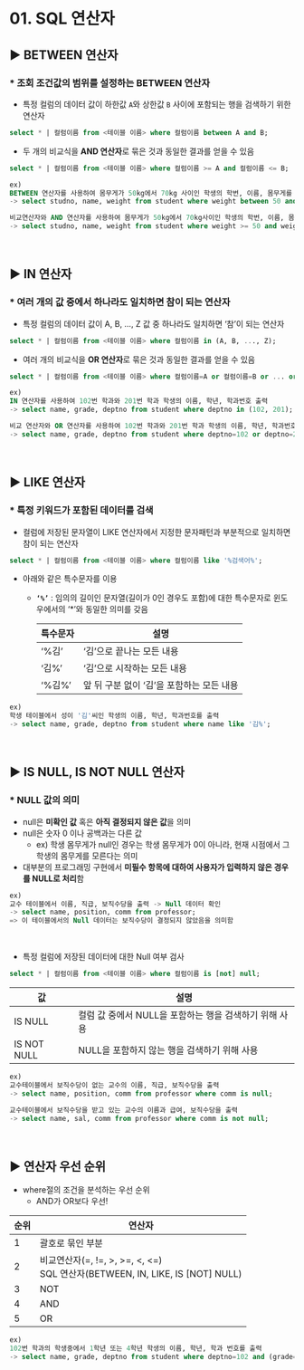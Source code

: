 # 01. SQL 연산자

## ▶︎ BETWEEN 연산자

### * 조회 조건값의 범위를 설정하는 BETWEEN 연산자

- 특정 컬럼의 데이터 값이 하한값 `A`와 상한값 `B` 사이에 포함되는 행을 검색하기 위한 연산자

```sql
select * | 컬럼이름 from <테이블 이름> where 컬럼이름 between A and B;
```

- 두 개의 비교식을 **AND 연산자**로 묶은 것과 동일한 결과를 얻을 수 있음

```sql
select * | 컬럼이름 from <테이블 이름> where 컬럼이름 >= A and 컬럼이름 <= B;
```

```sql
ex)
BETWEEN 연산자를 사용하여 몸무게가 50kg에서 70kg 사이인 학생의 학번, 이름, 몸무게를 출력
-> select studno, name, weight from student where weight between 50 and 70;

비교연산자와 AND 연산자를 사용하여 몸무게가 50kg에서 70kg사이인 학생의 학번, 이름, 몸무게를 출력
-> select studno, name, weight from student where weight >= 50 and weight <= 70;
```

<br/>

## ▶︎ IN 연산자

### * 여러 개의 값 중에서 하나라도 일치하면 참이 되는 연산자

- 특정 컬럼의 데이터 값이 A, B, …, Z 값 중 하나라도 일치하면 ‘참’이 되는 연산자

```sql
select * | 컬럼이름 from <테이블 이름> where 컬럼이름 in (A, B, ..., Z);
```

- 여러 개의 비교식을 **OR 연산자**로 묶은 것과 동일한 결과를 얻을 수 있음

```sql
select * | 컬럼이름 from <테이블 이름> where 컬럼이름=A or 컬럼이름=B or ... or 컬럼이름=Z;
```

```sql
ex)
IN 연산자를 사용하여 102번 학과와 201번 학과 학생의 이름, 학년, 학과번호 출력
-> select name, grade, deptno from student where deptno in (102, 201);

비교 연산자와 OR 연산자를 사용하여 102번 학과와 201번 학과 학생의 이름, 학년, 학과번호 출력
-> select name, grade, deptno from student where deptno=102 or deptno=201;
```
<br/>

## ▶︎ LIKE 연산자

### * 특정 키워드가 포함된 데이터를 검색

- 컬럼에 저장된 문자열이 LIKE 연산자에서 지정한 문자패턴과 부분적으로 일치하면 참이 되는 연산자

```sql
select * | 컬럼이름 from <테이블 이름> where 컬럼이름 like '%검색어%';
```

- 아래와 같은 특수문자를 이용
    - **`‘%’`** : 임의의 길이인 문자열(길이가 0인 경우도 포함)에 대한 특수문자로 윈도우에서의 ‘*’와 동일한 의미를 갖음
        
        
        | 특수문자 | 설명 |
        | --- | --- |
        | ‘%김’ | ‘김’으로 끝나는 모든 내용 |
        | ‘김%’ | ‘김’으로 시작하는 모든 내용 |
        | ‘%김%’ | 앞 뒤 구분 없이 ‘김’을 포함하는 모든 내용 |

```sql
ex)
학생 테이블에서 성이 '김'씨인 학생의 이름, 학년, 학과번호를 출력
-> select name, grade, deptno from student where name like '김%';
```
<br/>

## ▶︎ IS NULL, IS NOT NULL 연산자

### * NULL 값의 의미

- null은 **미확인 값** 혹은 **아직 결정되지 않은 값**을 의미
- null은 숫자 0 이나 공백과는 다른 값
    - ex) 학생 몸무게가 null인 경우는 학생 몸무게가 0이 아니라, 현재 시점에서 그 학생의 몸무게를 모른다는 의미
- 대부분의 프로그래밍 구현에서 **미필수 항목에 대하여 사용자가 입력하지 않은 경우를 NULL로 처리**함

```sql
ex)
교수 테이블에서 이름, 직급, 보직수당을 출력 -> Null 데이터 확인
-> select name, position, comm from professor;
=> 이 테이블에서의 Null 데이터는 보직수당이 결정되지 않았음을 의미함
```
<br/>

- 특정 컬럼에 저장된 데이터에 대한 Null 여부 검사

```sql
select * | 컬럼이름 from <테이블 이름> where 컬럼이름 is [not] null;
```

| 값 | 설명 |
| --- | --- |
| IS NULL | 컬럼 값 중에서 NULL을 포함하는 행을 검색하기 위해 사용 |
| IS NOT NULL | NULL을 포함하지 않는 행을 검색하기 위해 사용 |

```sql
ex)
교수테이블에서 보직수당이 없는 교수의 이름, 직급, 보직수당을 출력
-> select name, position, comm from professor where comm is null;

교수테이블에서 보직수당을 받고 있는 교수의 이름과 급여, 보직수당을 출력
-> select name, sal, comm from professor where comm is not null;
```
<br/>

## ▶︎ 연산자 우선 순위

- where절의 조건을 분석하는 우선 순위
    - AND가 OR보다 우선!

| 순위 | 연산자 |
| --- | --- |
| 1 | 괄호로 묶인 부분 |
| 2 | 비교연산자(=, !=, >, >=, <, <=)<br/>SQL 연산자(BETWEEN, IN, LIKE, IS [NOT] NULL) |
| 3 | NOT |
| 4 | AND |
| 5 | OR |

```sql
ex)
102번 학과의 학생중에서 1학년 또는 4학년 학생의 이름, 학년, 학과 번호를 출력
-> select name, grade, deptno from student where deptno=102 and (grade=1 or grade=4);
```